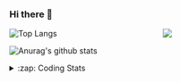 ### Hi there 👋

<!--
**tao8687/tao8687** is a ✨ _special_ ✨ repository because its `README.md` (this file) appears on your GitHub profile.

Here are some ideas to get you started:

- 🔭 I’m currently working on ...
- 🌱 I’m currently learning ...
- 👯 I’m looking to collaborate on ...
- 🤔 I’m looking for help with ...
- 💬 Ask me about ...
- 📫 How to reach me: ...
- 😄 Pronouns: ...
- ⚡ Fun fact: ...
-->

<img align='right' src="https://media.giphy.com/media/M9gbBd9nbDrOTu1Mqx/giphy.gif" width="230">

![Top Langs](https://github-readme-stats.vercel.app/api/top-langs/?username=tao8687&layout=compact&title_color=23238E&text_color=A67D3D)

![Anurag's github stats](https://github-readme-stats.vercel.app/api?username=tao8687&show_icons=true&&text_color=A67D3D&title_color=23238E&show_icons=false&count_private=true&hide=stars)

<details>
  <summary>:zap: Coding Stats</summary>
  <b>
<!--START_SECTION:waka-->
![Profile Views](http://img.shields.io/badge/Profile%20Views-1-blue)

**🐱 My Github Data** 

> 🏆 33 Contributions in the Year 2021
 > 
> 📦 829.2 kB Used in Github's Storage 
 > 
> 🚫 Not Opted to Hire
 > 
> 📜 39 Public Repositories 
 > 
> 🔑 19 Private Repositories  
 > 
**I'm an Early 🐤** 

```text
🌞 Morning    86 commits     ████████░░░░░░░░░░░░░░░░░   34.26% 
🌆 Daytime    74 commits     ███████░░░░░░░░░░░░░░░░░░   29.48% 
🌃 Evening    80 commits     ████████░░░░░░░░░░░░░░░░░   31.87% 
🌙 Night      11 commits     █░░░░░░░░░░░░░░░░░░░░░░░░   4.38%

```
📅 **I'm Most Productive on Wednesday** 

```text
Monday       34 commits     ███░░░░░░░░░░░░░░░░░░░░░░   13.55% 
Tuesday      23 commits     ██░░░░░░░░░░░░░░░░░░░░░░░   9.16% 
Wednesday    65 commits     ██████░░░░░░░░░░░░░░░░░░░   25.9% 
Thursday     33 commits     ███░░░░░░░░░░░░░░░░░░░░░░   13.15% 
Friday       48 commits     ████░░░░░░░░░░░░░░░░░░░░░   19.12% 
Saturday     26 commits     ██░░░░░░░░░░░░░░░░░░░░░░░   10.36% 
Sunday       22 commits     ██░░░░░░░░░░░░░░░░░░░░░░░   8.76%

```


📊 **This Week I Spent My Time On** 

```text
⌚︎ Time Zone: Asia/Shanghai

💬 Programming Languages: 
Python                   3 hrs 56 mins       ███████████████████░░░░░░   78.85% 
Bash                     51 mins             ████░░░░░░░░░░░░░░░░░░░░░   17.21% 
Markdown                 10 mins             ░░░░░░░░░░░░░░░░░░░░░░░░░   3.34% 
C                        0 secs              ░░░░░░░░░░░░░░░░░░░░░░░░░   0.26% 
Git Config               0 secs              ░░░░░░░░░░░░░░░░░░░░░░░░░   0.25%

🔥 Editors: 
VS Code                  4 hrs 59 mins       █████████████████████████   100.0%

🐱‍💻 Projects: 
TSGAN                    1 hr 57 mins        █████████░░░░░░░░░░░░░░░░   39.13% 
thesis                   1 hr 46 mins        ████████░░░░░░░░░░░░░░░░░   35.41% 
apollo                   51 mins             ████░░░░░░░░░░░░░░░░░░░░░   17.21% 
Unknown Project          13 mins             █░░░░░░░░░░░░░░░░░░░░░░░░   4.4% 
platform_stop_detection  10 mins             █░░░░░░░░░░░░░░░░░░░░░░░░   3.57%

💻 Operating System: 
Linux                    4 hrs 59 mins       █████████████████████████   100.0%

```

**I Mostly Code in C++** 

```text
C++                      9 repos             █████████░░░░░░░░░░░░░░░░   39.13% 
C                        6 repos             ██████░░░░░░░░░░░░░░░░░░░   26.09% 
Python                   4 repos             ████░░░░░░░░░░░░░░░░░░░░░   17.39% 
Shell                    2 repos             ██░░░░░░░░░░░░░░░░░░░░░░░   8.7% 
Makefile                 1 repo              █░░░░░░░░░░░░░░░░░░░░░░░░   4.35%

```


**Timeline**

![Chart not found](https://raw.githubusercontent.com/tao8687/tao8687/master/charts/bar_graph.png) 


<!--END_SECTION:waka-->
</details>
